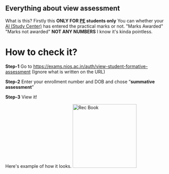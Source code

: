 Everything about view assessment
------------------
What is this?
Firstly this **ONLY FOR [PE](https://nios-students.pages.dev/wiki/Exams-Assignments) students only** You can whether your [AI (Study Center)](https://nios-students.pages.dev/wiki/Glossary#:~:text=AI/SC%3A%20Accredited%20Institutes/Study%20Centre) has entered the practical 
 marks or not. "Marks Awarded" "Marks not awarded" **NOT ANY NUMBERS** I know it's kinda pointless.

# How to check it?

**Step-1** Go to
https://exams.nios.ac.in/auth/view-student-formative-assessment (Ignore what is written on the URL)

**Step-2** Enter your enrollment number and DOB and chose “**summative assessment**”

**Step-3** View it!

Here's example of how it looks.
<img src="https://cdn.jsdelivr.net/gh/nios-students/docs@master/wiki/assets/SA.jpg" alt="Rec Book" width="200">



